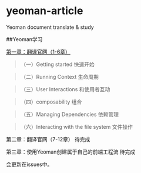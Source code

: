 # yeoman-article
Yeoman document translate &amp; study

##Yeoman学习

[第一章：翻译官网（1-6章）](http://yeoman.io/authoring/index.html) 

> （一）Getting started 快速开始

> （二）Running Context 生命周期

> （三）User Interactions 和使用者互动

> （四）composability 组合 

> （五）Managing Dependencies 依赖管理 

> （六）Interacting with the file system 文件操作  



第二章：翻译官网（7-12章） 待完成

第三章：使用Yeoman创建属于自己的前端工程流  待完成

会更新在issues中。
